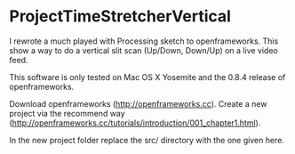 ProjectTimeStretcherVertical
============================

I rewrote a much played with Processing sketch to openframeworks. This show a way to do a vertical slit scan (Up/Down, Down/Up) on a live video feed. 

This software is only tested on Mac OS X Yosemite and the 0.8.4 release of openframeworks.

Download openframeworks (http://openframeworks.cc). Create a new project via the recommend way (http://openframeworks.cc/tutorials/introduction/001_chapter1.html).

In the new project folder replace the src/ directory with the one given here.
